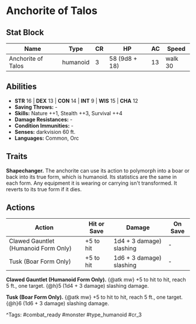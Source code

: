 # Anchorite of Talos

## Stat Block

| Name | Type | CR | HP | AC | Speed |
|------|------|----|----|----|-------|
| Anchorite of Talos | humanoid | 3 | 58 (9d8 + 18) | 13 | walk 30 |

## Abilities

- **STR** 16 | **DEX** 13 | **CON** 14 | **INT** 9 | **WIS** 15 | **CHA** 12
- **Saving Throws:** -  
- **Skills:** Nature ++1, Stealth ++3, Survival ++4  
- **Damage Resistances:** -  
- **Condition Immunities:** -  
- **Senses:** darkvision 60 ft.  
- **Languages:** Common, Orc

## Traits

**Shapechanger.** The anchorite can use its action to polymorph into a boar or back into its true form, which is humanoid. Its statistics are the same in each form. Any equipment it is wearing or carrying isn't transformed. It reverts to its true form if it dies.


## Actions

| Action | Hit or Save | Damage | On Save |
|--------|--------------|--------|----------|
| Clawed Gauntlet (Humanoid Form Only) | +5 to hit | 1d4 + 3 damage) slashing | - |
| Tusk (Boar Form Only) | +5 to hit | 1d6 + 3 damage) slashing | - |

**Clawed Gauntlet (Humanoid Form Only).** {@atk mw} +5 to hit to hit, reach 5 ft., one target. {@h}5 (1d4 + 3 damage) slashing damage.

**Tusk (Boar Form Only).** {@atk mw} +5 to hit to hit, reach 5 ft., one target. {@h}6 (1d6 + 3 damage) slashing damage.


^Tags: #combat_ready #monster #type_humanoid #cr_3